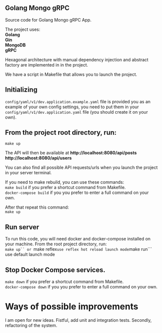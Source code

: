 <div align="left">
  
## Golang Mongo gRPC     
Source code for  Golang Mongo gRPC App.

The project uses:  
**Golang    
Gin  
MongoDB  
gRPC**

Hexagonal architecture with manual dependency injection and abstract factory are implemented in in the project.

We have a script in Makefile that allows you to launch the project.

## Initializing
`config/yaml/v1/dev.application.example.yaml` file is provided you as an example of your own config settings,  you need to put them in your `config/yaml/v1/dev.application.yaml` file (you should create it on your own). 

## From the project root directory, run:  
```make up``` 

The API will then be available at  **http://localhost:8080/api/posts  http://localhost:8080/api/users**

You can also find all possible API requests/urls when you launch the project in your server terminal. 

If you need to make rebuild, you can use these commands:  
```make build``` if you prefer a shortcut command from Makefile.   
```docker-compose build``` if you you prefer to enter a full command on your own.
  
After that repeat this command:  
```make up```

## Run server
To run this code, you will need docker and docker-compose installed on your machine. From the root project directory, run:  
```make up`` or
```make reflex``` use reflex hot reload launch mode
```make run``` use default launch mode

## Stop Docker Compose services. 
```make down``` if you prefer a shortcut command from Makefile.  
```docker-compose down``` if you you prefer to enter a full command on your own.
 
# Ways of possible improvements
I am open for new ideas. Fistful, add unit and integration tests. Secondly, refactoring of the system.

</div>
